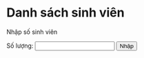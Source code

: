 <html>
<head>
<h1> Danh sách sinh viên </h1>
</head>

  
<body>
<p>Nhập số sinh viên</p>
Số lượng: <input type="text" id="myText" value="">
  <button onclick="myFunction()">Nhập</button>
<script>
function myFunction() {
var x = document.getElementById("myText").value;
document.getElementById("demo").innerHTML = x;
}
</script>

</body>
</html>
